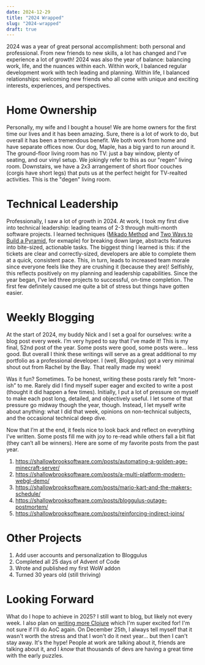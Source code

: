 ```yaml
---
date: 2024-12-29
title: "2024 Wrapped"
slug: "2024-wrapped"
draft: true
---
```


2024 was a year of great personal accomplishment: both personal and professional.
From new friends to new skills, a lot has changed and I've experience a lot of growth!
2024 was also the year of balance: balancing work, life, and the nuances within each.
Within work, I balanced regular development work with tech leading and planning.
Within life, I balanced relationships: welcoming new friends who all come with unique and exciting interests, experiences, and perspectives.

# Home Ownership

Personally, my wife and I bought a house!
We are home owners for the first time our lives and it has been amazing.
Sure, there is a lot of work to do, but overall it has been a tremendous benefit.
We both work from home and have separate offices now.
Our dog, Maple, has a big yard to run around it.
The ground-floor living room has no TV: just a bay window, plenty of seating, and our vinyl setup.
We jokingly refer to this as our "regen" living room.
Downstairs, we have a 2x3 arrangement of short floor couches (corgis have short legs) that puts us at the perfect height for TV-realted activities.
This is the "degen" living room.

# Technical Leadership

Professionally, I saw a lot of growth in 2024.
At work, I took my first dive into technical leadership: leading teams of 2-3 through multi-month software projects.
I learned techniques ([Mikado Method](https://mikadomethod.info/) and [Two Ways to Build a Pyramid](/posts/two-ways-to-build-a-pyramid/), for exmaple) for breaking down large, abstracts features into bite-sized, actionable tasks.
The biggest thing I learned is this: if the tickets are clear and correctly-sized, developers are able to complete them at a quick, consistent pace.
This, in turn, leads to increased team morale since everyone feels like they are crushing it (because they are)!
Selfishly, this reflects positively on my planning and leadership capabilities.
Since the year began, I've led three projects to successful, on-time completion.
The first few definitely caused me quite a bit of stress but things have gotten easier.

# Weekly Blogging

At the start of 2024, my buddy Nick and I set a goal for ourselves: write a blog post every week. I’m very hyped to say that I’ve made it! This is my final, 52nd post of the year. Some posts were good, some posts were… less good. But overall I think these writings will serve as a great additional to my portfolio as a professional developer. I (well, Bloggulus) got a very minimal shout out from Rachel by the Bay. That really made my week!

Was it fun? Sometimes. To be honest, writing these posts rarely felt “more-ish” to me. Rarely did I find myself super eager and excited to write a post (thought it did happen a few times). Initially, I put a lot of pressure on myself to make each post long, detailed, and objectively useful. I let some of that pressure go midway though the year, though. Instead, I let myself write about anything: what I did that week, opinions on non-technical subjects, and the occasional technical deep dive.

Now that I’m at the end, it feels nice to look back and reflect on everything I’ve written. Some posts fill me with joy to re-read while others fall a bit flat (they can’t all be winners). Here are some of my favorite posts from the past year.

1. https://shallowbrooksoftware.com/posts/automating-a-golden-age-minecraft-server/
2. https://shallowbrooksoftware.com/posts/a-multi-platform-modern-webgl-demo/
3. https://shallowbrooksoftware.com/posts/mario-kart-and-the-makers-schedule/
4. https://shallowbrooksoftware.com/posts/bloggulus-outage-postmortem/
5. https://shallowbrooksoftware.com/posts/reinforcing-indirect-joins/

# Other Projects

1. Add user accounts and personalization to Bloggulus
2. Completed all 25 days of Advent of Code
3. Wrote and published my first WoW addon
4. Turned 30 years old (still thriving)

# Looking Forward

What do I hope to achieve in 2025?
I still want to blog, but likely not every week.
I also plan on [writing more Clojure](/posts/2025-the-year-of-clojure/) which I'm super excited for!
I'm not sure if I'll do AoC again.
On December 25th, I always tell myself that it wasn't worth the stress and that I won't do it next year... but then I can't stay away.
It's the hype!
People at work are talking about it, friends are talking about it, and I _know_ that thousands of devs are having a great time with the early puzzles.
